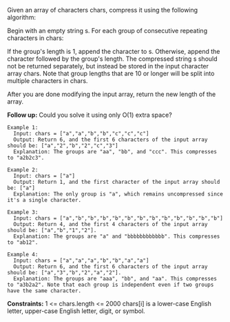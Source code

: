 Given an array of characters chars, compress it using the following algorithm:

Begin with an empty string s. For each group of consecutive repeating characters in chars:

If the group's length is 1, append the character to s.
Otherwise, append the character followed by the group's length.
The compressed string s should not be returned separately, but instead be stored in the input character array chars. Note that group lengths that are 10 or longer will be split into multiple characters in chars.

After you are done modifying the input array, return the new length of the array.

 
**Follow up:**
  Could you solve it using only O(1) extra space?

 
```
Example 1:
  Input: chars = ["a","a","b","b","c","c","c"]
  Output: Return 6, and the first 6 characters of the input array should be: ["a","2","b","2","c","3"]
  Explanation: The groups are "aa", "bb", and "ccc". This compresses to "a2b2c3".

Example 2:
  Input: chars = ["a"]
  Output: Return 1, and the first character of the input array should be: ["a"]
  Explanation: The only group is "a", which remains uncompressed since it's a single character.

Example 3:
  Input: chars = ["a","b","b","b","b","b","b","b","b","b","b","b","b"]
  Output: Return 4, and the first 4 characters of the input array should be: ["a","b","1","2"].
  Explanation: The groups are "a" and "bbbbbbbbbbbb". This compresses to "ab12".

Example 4:
  Input: chars = ["a","a","a","b","b","a","a"]
  Output: Return 6, and the first 6 characters of the input array should be: ["a","3","b","2","a","2"].
  Explanation: The groups are "aaa", "bb", and "aa". This compresses to "a3b2a2". Note that each group is independent even if two groups have the same character.
```

**Constraints:**
  1 <= chars.length <= 2000
  chars[i] is a lower-case English letter, upper-case English letter, digit, or symbol.